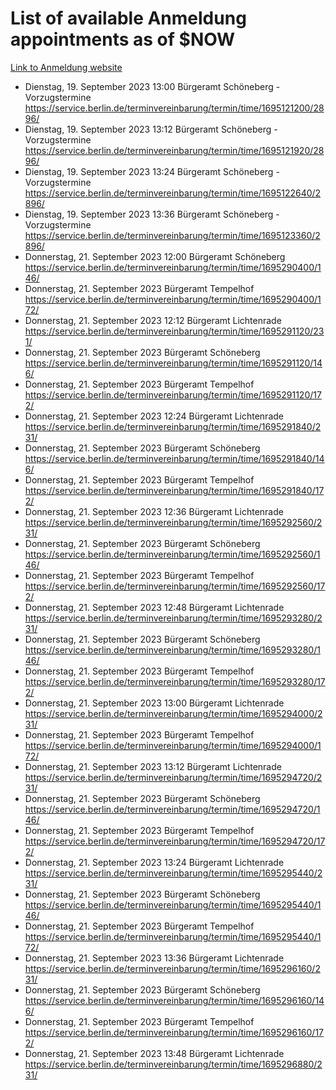 # List of available Anmeldung appointments as of $NOW
[Link to Anmeldung website](https://service.berlin.de/terminvereinbarung/termin/tag.php?termin=1&anliegen[]=120686&dienstleisterlist=122210,122217,327316,122219,327312,122227,327314,122231,327346,122243,327348,122254,122252,329742,122260,329745,122262,329748,122271,327278,122273,327274,122277,327276,330436,122280,327294,122282,327290,122284,327292,122291,327270,122285,327266,122286,327264,122296,327268,150230,329760,122297,327286,122294,327284,122312,329763,122314,329775,122304,327330,122311,327334,122309,327332,317869,122281,327352,122279,329772,122283,122276,327324,122274,327326,122267,329766,122246,327318,122251,327320,122257,327322,122208,327298,122226,327300&herkunft=http%3A%2F%2Fservice.berlin.de%2Fdienstleistung%2F120686%2F)
- Dienstag, 19. September 2023 13:00 Bürgeramt Schöneberg - Vorzugstermine https://service.berlin.de/terminvereinbarung/termin/time/1695121200/2896/
- Dienstag, 19. September 2023 13:12 Bürgeramt Schöneberg - Vorzugstermine https://service.berlin.de/terminvereinbarung/termin/time/1695121920/2896/
- Dienstag, 19. September 2023 13:24 Bürgeramt Schöneberg - Vorzugstermine https://service.berlin.de/terminvereinbarung/termin/time/1695122640/2896/
- Dienstag, 19. September 2023 13:36 Bürgeramt Schöneberg - Vorzugstermine https://service.berlin.de/terminvereinbarung/termin/time/1695123360/2896/
- Donnerstag, 21. September 2023 12:00 Bürgeramt Schöneberg https://service.berlin.de/terminvereinbarung/termin/time/1695290400/146/
- Donnerstag, 21. September 2023  Bürgeramt Tempelhof https://service.berlin.de/terminvereinbarung/termin/time/1695290400/172/
- Donnerstag, 21. September 2023 12:12 Bürgeramt Lichtenrade https://service.berlin.de/terminvereinbarung/termin/time/1695291120/231/
- Donnerstag, 21. September 2023  Bürgeramt Schöneberg https://service.berlin.de/terminvereinbarung/termin/time/1695291120/146/
- Donnerstag, 21. September 2023  Bürgeramt Tempelhof https://service.berlin.de/terminvereinbarung/termin/time/1695291120/172/
- Donnerstag, 21. September 2023 12:24 Bürgeramt Lichtenrade https://service.berlin.de/terminvereinbarung/termin/time/1695291840/231/
- Donnerstag, 21. September 2023  Bürgeramt Schöneberg https://service.berlin.de/terminvereinbarung/termin/time/1695291840/146/
- Donnerstag, 21. September 2023  Bürgeramt Tempelhof https://service.berlin.de/terminvereinbarung/termin/time/1695291840/172/
- Donnerstag, 21. September 2023 12:36 Bürgeramt Lichtenrade https://service.berlin.de/terminvereinbarung/termin/time/1695292560/231/
- Donnerstag, 21. September 2023  Bürgeramt Schöneberg https://service.berlin.de/terminvereinbarung/termin/time/1695292560/146/
- Donnerstag, 21. September 2023  Bürgeramt Tempelhof https://service.berlin.de/terminvereinbarung/termin/time/1695292560/172/
- Donnerstag, 21. September 2023 12:48 Bürgeramt Lichtenrade https://service.berlin.de/terminvereinbarung/termin/time/1695293280/231/
- Donnerstag, 21. September 2023  Bürgeramt Schöneberg https://service.berlin.de/terminvereinbarung/termin/time/1695293280/146/
- Donnerstag, 21. September 2023  Bürgeramt Tempelhof https://service.berlin.de/terminvereinbarung/termin/time/1695293280/172/
- Donnerstag, 21. September 2023 13:00 Bürgeramt Lichtenrade https://service.berlin.de/terminvereinbarung/termin/time/1695294000/231/
- Donnerstag, 21. September 2023  Bürgeramt Tempelhof https://service.berlin.de/terminvereinbarung/termin/time/1695294000/172/
- Donnerstag, 21. September 2023 13:12 Bürgeramt Lichtenrade https://service.berlin.de/terminvereinbarung/termin/time/1695294720/231/
- Donnerstag, 21. September 2023  Bürgeramt Schöneberg https://service.berlin.de/terminvereinbarung/termin/time/1695294720/146/
- Donnerstag, 21. September 2023  Bürgeramt Tempelhof https://service.berlin.de/terminvereinbarung/termin/time/1695294720/172/
- Donnerstag, 21. September 2023 13:24 Bürgeramt Lichtenrade https://service.berlin.de/terminvereinbarung/termin/time/1695295440/231/
- Donnerstag, 21. September 2023  Bürgeramt Schöneberg https://service.berlin.de/terminvereinbarung/termin/time/1695295440/146/
- Donnerstag, 21. September 2023  Bürgeramt Tempelhof https://service.berlin.de/terminvereinbarung/termin/time/1695295440/172/
- Donnerstag, 21. September 2023 13:36 Bürgeramt Lichtenrade https://service.berlin.de/terminvereinbarung/termin/time/1695296160/231/
- Donnerstag, 21. September 2023  Bürgeramt Schöneberg https://service.berlin.de/terminvereinbarung/termin/time/1695296160/146/
- Donnerstag, 21. September 2023  Bürgeramt Tempelhof https://service.berlin.de/terminvereinbarung/termin/time/1695296160/172/
- Donnerstag, 21. September 2023 13:48 Bürgeramt Lichtenrade https://service.berlin.de/terminvereinbarung/termin/time/1695296880/231/
